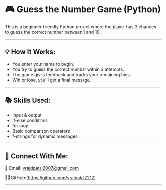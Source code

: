 # 🎮 Guess the Number Game (Python)

This is a beginner-friendly Python project where the player has 3 chances to guess the correct number between 1 and 10.

---

## 💡 How It Works:
- You enter your name to begin.
- You try to guess the correct number within 3 attempts.
- The game gives feedback and tracks your remaining tries.
- Win or lose, you'll get a final message.

---

## 📚 Skills Used:
- Input & output
- if-else conditions
- for loop
- Basic comparison operators
- f-strings for dynamic messages

---

## 🔗 Connect With Me:
📧 Email: vrajdpatel2007@gmail.com

👨‍💻GitHub:(https://github.com/vrajpatel2212)

---
